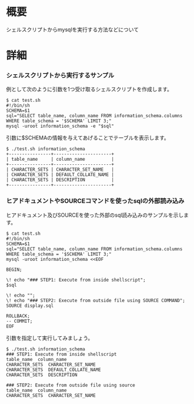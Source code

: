 # 概要
シェルスクリプトからmysqlを実行する方法などについて

# 詳細

### シェルスクリプトから実行するサンプル

例として次のように引数を1つ受け取るシェルスクリプトを作成します。
```
$ cat test.sh 
#!/bin/sh
SCHEMA=$1
sql="SELECT table_name, column_name FROM information_schema.columns WHERE table_schema = '$SCHEMA' LIMIT 3;"
mysql -uroot information_schema -e "$sql"
```

引数に$SCHEMAの情報を与えてあげることでテーブルを表示します。
```
$ ./test.sh information_schema
+----------------+----------------------+
| table_name     | column_name          |
+----------------+----------------------+
| CHARACTER_SETS | CHARACTER_SET_NAME   |
| CHARACTER_SETS | DEFAULT_COLLATE_NAME |
| CHARACTER_SETS | DESCRIPTION          |
+----------------+----------------------+
```

### ヒアドキュメントやSOURCEコマンドを使ったsqlの外部読み込み
ヒアドキュメント及びSOURCEを使った外部のsql読み込みのサンプルを示します。
```
$ cat test.sh 
#!/bin/sh
SCHEMA=$1
sql="SELECT table_name, column_name FROM information_schema.columns WHERE table_schema = '$SCHEMA' LIMIT 3;"
mysql -uroot information_schema <<EOF

BEGIN;

\! echo "### STEP1: Execute from inside shellscript";
$sql

\! echo "";
\! echo "### STEP2: Execute from outside file using SOURCE COMMAND";
SOURCE display.sql 

ROLLBACK;
-- COMMIT;
EOF
```

引数を指定して実行してみましょう。
```
$ ./test.sh information_schema
### STEP1: Execute from inside shellscript
table_name	column_name
CHARACTER_SETS	CHARACTER_SET_NAME
CHARACTER_SETS	DEFAULT_COLLATE_NAME
CHARACTER_SETS	DESCRIPTION

### STEP2: Execute from outside file using source
table_name	column_name
CHARACTER_SETS	CHARACTER_SET_NAME
```


